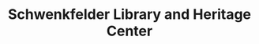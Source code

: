 ---
layout: repo
title: "Schwenkfelder Library and Heritage Center"
id: 14689
permalink: repos/14689/
---